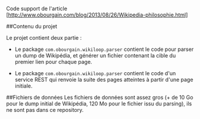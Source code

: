 Code support de l'article [http://www.obourgain.com/blog/2013/08/26/Wikipedia-philosophie.html]

##Contenu du projet

Le projet contient deux partie :

- Le package `com.obourgain.wikiloop.parser` contient le code pour parser un dump de Wikipédia, et générer un fichier contenant
la cible du premier lien pour chaque page.

- Le package `com.obourgain.wikiloop.parser` contient le code d'un service REST qui renvoie la suite des pages atteintes à partir d'une page initiale.


##Fichiers de données
Les fichiers de données sont assez gros (+ de 10 Go pour le dump initial de Wikipédia, 120 Mo pour le fichier issu du parsing), ils ne sont pas dans ce repository.


